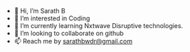 - 👋 Hi, I’m Sarath B
- 👀 I’m interested in Coding
- 🌱 I’m currently learning Nxtwave Disruptive technologies.
- 💞️ I’m looking to collaborate on github
- 📫 Reach me by sarathbwdr@gmail.com

<!---
sarathbwd/sarathbwd is a ✨ special ✨ repository because its `README.md` (this file) appears on your GitHub profile.
You can click the Preview link to take a look at your changes.
--->
